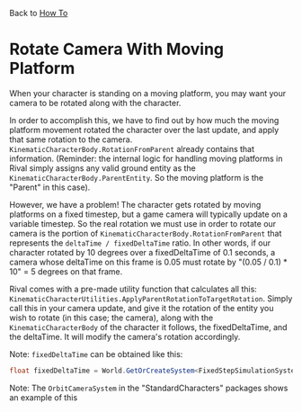 Back to [How To](../how-to.md)

# Rotate Camera With Moving Platform

When your character is standing on a moving platform, you may want your camera to be rotated along with the character.

In order to accomplish this, we have to find out by how much the moving platform movement rotated the character over the last update, and apply that same rotation to the camera. `KinematicCharacterBody.RotationFromParent` already contains that information. (Reminder: the internal logic for handling moving platforms in Rival simply assigns any valid ground entity as the `KinematicCharacterBody.ParentEntity`. So the moving platform is the "Parent" in this case).

However, we have a problem! The character gets rotated by moving platforms on a fixed timestep, but a game camera will typically update on a variable timestep. So the real rotation we must use in order to rotate our camera is the portion of `KinematicCharacterBody.RotationFromParent` that represents the `deltaTime / fixedDeltaTime` ratio. In other words, if our character rotated by 10 degrees over a fixedDeltaTime of 0.1 seconds, a camera whose deltaTime on this frame is 0.05 must rotate by "(0.05 / 0.1) * 10" = 5 degrees on that frame.

Rival comes with a pre-made utility function that calculates all this: `KinematicCharacterUtilities.ApplyParentRotationToTargetRotation`. Simply call this in your camera update, and give it the rotation of the entity you wish to rotate (in this case; the camera), along with the `KinematicCharacterBody` of the character it follows, the fixedDeltaTime, and the deltaTime. It will modify the camera's rotation accordingly.

Note: `fixedDeltaTime` can be obtained like this:
```cs
float fixedDeltaTime = World.GetOrCreateSystem<FixedStepSimulationSystemGroup>().FixedRateManager.Timestep;
```

Note: The `OrbitCameraSystem` in the "StandardCharacters" packages shows an example of this